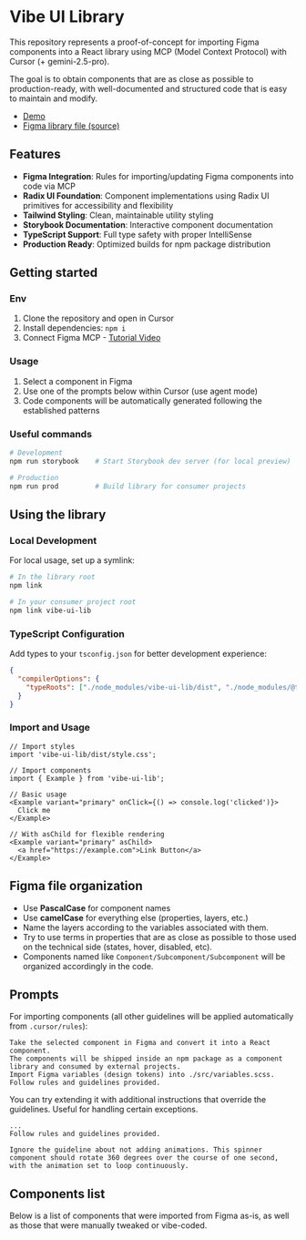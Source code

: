 # Vibe UI Library

This repository represents a proof-of-concept for importing Figma components into a React library using MCP (Model Context Protocol) with Cursor (+ gemini-2.5-pro).

The goal is to obtain components that are as close as possible to production-ready, with well-documented and structured code that is easy to maintain and modify.

- [Demo](https://alexssh.github.io/vibe-ui-lib/)
- [Figma library file (source)](https://www.figma.com/design/QbK6Oyz6JR1lKLZNqPvzr8/Vibe-UI-Lib?node-id=0-1&t=3Y07vxxsmtbpHwAM-1)

## Features

- **Figma Integration**: Rules for importing/updating Figma components into code via MCP
- **Radix UI Foundation**: Component implementations using Radix UI primitives for accessibility and flexibility
- **Tailwind Styling**: Clean, maintainable utility styling
- **Storybook Documentation**: Interactive component documentation
- **TypeScript Support**: Full type safety with proper IntelliSense
- **Production Ready**: Optimized builds for npm package distribution

## Getting started

### Env

1. Clone the repository and open in Cursor
2. Install dependencies: `npm i`
3. Connect Figma MCP - [Tutorial Video](https://www.youtube.com/watch?v=yO3Wr7DEWF0)

### Usage

1. Select a component in Figma
2. Use one of the prompts below within Cursor (use agent mode)
3. Code components will be automatically generated following the established patterns

### Useful commands

```bash
# Development
npm run storybook    # Start Storybook dev server (for local preview)

# Production
npm run prod         # Build library for consumer projects
```

## Using the library

### Local Development

For local usage, set up a symlink:

```bash
# In the library root
npm link

# In your consumer project root
npm link vibe-ui-lib
```

### TypeScript Configuration

Add types to your `tsconfig.json` for better development experience:

```json
{
  "compilerOptions": {
    "typeRoots": ["./node_modules/vibe-ui-lib/dist", "./node_modules/@types"]
  }
}
```

### Import and Usage

```tsx
// Import styles
import 'vibe-ui-lib/dist/style.css';

// Import components
import { Example } from 'vibe-ui-lib';

// Basic usage
<Example variant="primary" onClick={() => console.log('clicked')}>
  Click me
</Example>

// With asChild for flexible rendering
<Example variant="primary" asChild>
  <a href="https://example.com">Link Button</a>
</Example>
```

## Figma file organization

- Use **PascalCase** for component names
- Use **camelCase** for everything else (properties, layers, etc.)
- Name the layers according to the variables associated with them.
- Try to use terms in properties that are as close as possible to those used on the technical side (states, hover, disabled, etc).
- Components named like `Component/Subcomponent/Subcomponent` will be organized accordingly in the code.

## Prompts

For importing components (all other guidelines will be applied automatically from `.cursor/rules`):

```
Take the selected component in Figma and convert it into a React component.
The components will be shipped inside an npm package as a component library and consumed by external projects.
Import Figma variables (design tokens) into ./src/variables.scss.
Follow rules and guidelines provided.
```

You can try extending it with additional instructions that override the guidelines. Useful for handling certain exceptions.

```
...
Follow rules and guidelines provided.

Ignore the guideline about not adding animations. This spinner component should rotate 360 degrees over the course of one second, with the animation set to loop continuously.
```

## Components list

Below is a list of components that were imported from Figma as-is, as well as those that were manually tweaked or vibe-coded.
